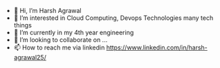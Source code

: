 - 👋 Hi, I’m Harsh Agrawal
- 👀 I’m interested in Cloud Computing, Devops Technologies many tech things
- 🌱 I’m currently in my 4th year engineering
- 💞️ I’m looking to collaborate on ...
- 📫 How to reach me via linkedin https://www.linkedin.com/in/harsh-agrawal25/

<!---
HarshAgrawal25/HarshAgrawal25 is a ✨ special ✨ repository because its `README.md` (this file) appears on your GitHub profile.
You can click the Preview link to take a look at your changes.
--->
